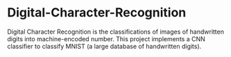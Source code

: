 # Digital-Character-Recognition
Digital Character Recognition is the classifications of images of handwritten digits into machine-encoded number. This project implements a CNN classifier to classify MNIST (a large database of handwritten digits).
